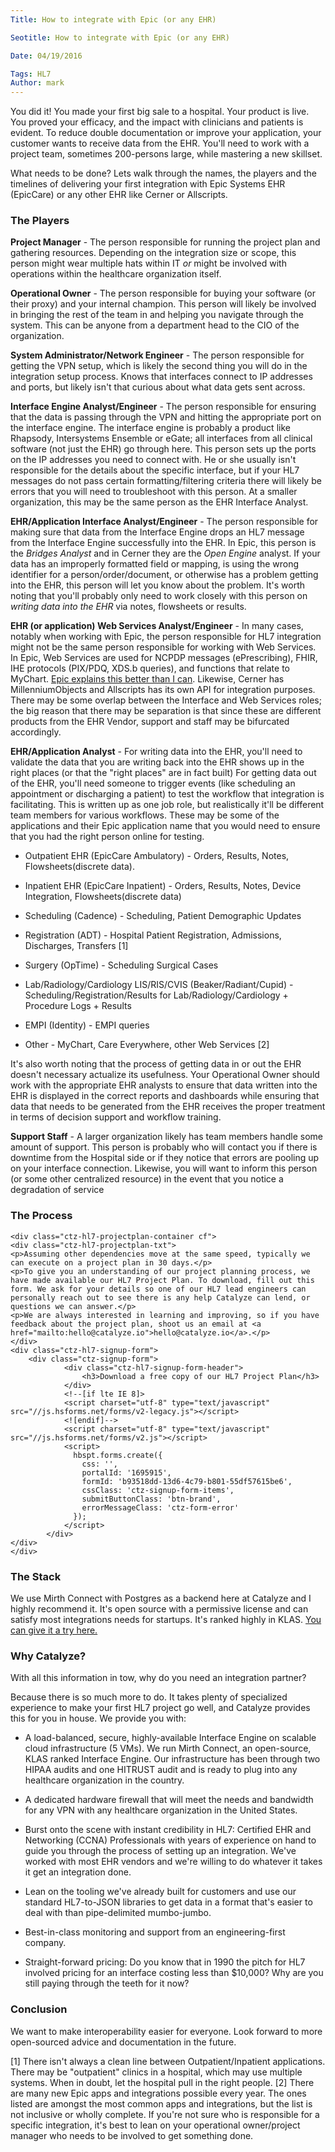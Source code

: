 ```yaml
---
Title: How to integrate with Epic (or any EHR)

Seotitle: How to integrate with Epic (or any EHR)

Date: 04/19/2016

Tags: HL7
Author: mark
---
```

You did it! You made your first big sale to a hospital. Your product is live. You proved your efficacy, and the impact with clinicians and patients is evident. To reduce double documentation or improve your application, your customer wants to receive data from the EHR. You'll need to work with a project team, sometimes 200-persons large, while mastering a new skillset.

What needs to be done? Lets walk through the names, the players and the timelines of delivering your first integration with Epic Systems EHR (EpicCare) or any other EHR like Cerner or Allscripts.

### The Players

**Project Manager** - The person responsible for running the project plan and gathering resources. Depending on the integration size or scope, this person might wear multiple hats within IT *or* might be involved with operations within the healthcare organization itself.

**Operational Owner** - The person responsible for buying your software (or their proxy) and your internal champion. This person will likely be involved in bringing the rest of the team in and helping you navigate through the system. This can be anyone from a department head to the CIO of the organization.

**System Administrator/Network Engineer** - The person responsible for getting the VPN setup, which is likely the second thing you will do in the integration setup process. Knows that interfaces connect to IP addresses and ports, but likely isn't that curious about what data gets sent across.

**Interface Engine Analyst/Engineer** - The person responsible for ensuring that the data is passing through the VPN and hitting the appropriate port on the interface engine. The interface engine is probably a product like Rhapsody, Intersystems Ensemble or eGate; all interfaces from all clinical software (not just the EHR) go through here. This person sets up the ports on the IP addresses you need to connect with. He or she usually isn't responsible for the details about the specific interface, but if your HL7 messages do not pass certain formatting/filtering criteria there will likely be errors that you will need to troubleshoot with this person. At a smaller organization, this may be the same person as the EHR Interface Analyst.

**EHR/Application Interface Analyst/Engineer** - The person responsible for making sure that data from the Interface Engine drops an HL7 message from the Interface Engine successfully into the EHR. In Epic, this person is the *Bridges Analyst* and in Cerner they are the *Open Engine* analyst. If your data has an improperly formatted field or mapping, is using the wrong identifier for a person/order/document, or otherwise has a problem getting into the EHR, this person will let you know about the problem. It's worth noting that you'll probably only need to work closely with this person on *writing data into the EHR* via notes, flowsheets or results.

**EHR (or application) Web Services Analyst/Engineer** - In many cases, notably when working with Epic, the person responsible for HL7 integration might not be the same person responsible for working with Web Services. In Epic, Web Services are used for NCPDP messages (ePrescribing), FHIR, IHE protocols (PIX/PDQ, XDS.b queries), and functions that relate to MyChart. [Epic explains this better than I can](http://open.epic.com/). Likewise, Cerner has MillenniumObjects and Allscripts has its own API for integration purposes. There may be some overlap between the Interface and Web Services roles; the big reason that there may be separation is that since these are different products from the EHR Vendor, support and staff may be bifurcated accordingly.

**EHR/Application Analyst** - For writing data into the EHR, you'll need to validate the data that you are writing back into the EHR shows up in the right places (or that the "right places" are in fact built) For getting data out of the EHR, you'll need someone to trigger events (like scheduling an appointment or discharging a patient) to test the workflow that integration is facilitating. This is written up as one job role, but realistically it'll be different team members for various workflows. These may be some of the applications and their Epic application name that you would need to ensure that you had the right person online for testing.

* Outpatient EHR (EpicCare Ambulatory) - Orders, Results, Notes, Flowsheets(discrete data).

* Inpatient EHR (EpicCare Inpatient) - Orders, Results, Notes, Device Integration, Flowsheets(discrete data)

* Scheduling (Cadence) - Scheduling, Patient Demographic Updates

* Registration (ADT) - Hospital Patient Registration, Admissions, Discharges, Transfers [1]

* Surgery (OpTime) - Scheduling Surgical Cases

* Lab/Radiology/Cardiology LIS/RIS/CVIS (Beaker/Radiant/Cupid) - Scheduling/Registration/Results for Lab/Radiology/Cardiology + Procedure Logs + Results

* EMPI (Identity) - EMPI queries

* Other - MyChart, Care Everywhere, other Web Services [2]

It's also worth noting that the process of getting data in or out the EHR doesn't necessary actualize its usefulness. Your Operational Owner should work with the appropriate EHR analysts to ensure that data written into the EHR is displayed in the correct reports and dashboards while ensuring that data that needs to be generated from the EHR receives the proper treatment in terms of decision support and workflow training.

**Support Staff** - A larger organization likely has team members handle some amount of support. This person is probably who will contact you if there is downtime from the Hospital side or if they notice that errors are pooling up on your interface connection. Likewise, you will want to inform this person (or some other centralized resource) in the event that you notice a degradation of service

### The Process

	<div class="ctz-hl7-projectplan-container cf">
	<div class="ctz-hl7-projectplan-txt">
	<p>Assuming other dependencies move at the same speed, typically we can execute on a project plan in 30 days.</p>
	<p>To give you an understanding of our project planning process, we have made available our HL7 Project Plan. To download, fill out this form. We ask for your details so one of our HL7 lead engineers can personally reach out to see there is any help Catalyze can lend, or questions we can answer.</p>
	<p>We are always interested in learning and improving, so if you have feedback about the project plan, shoot us an email at <a href="mailto:hello@catalyze.io">hello@catalyze.io</a>.</p>
	</div>
	<div class="ctz-hl7-signup-form">
		<div class="ctz-signup-form">
				<div class="ctz-hl7-signup-form-header">
					<h3>Download a free copy of our HL7 Project Plan</h3>
				</div>
				<!--[if lte IE 8]>
				<script charset="utf-8" type="text/javascript" src="//js.hsforms.net/forms/v2-legacy.js"></script>
				<![endif]-->
				<script charset="utf-8" type="text/javascript" src="//js.hsforms.net/forms/v2.js"></script>
				<script>
				  hbspt.forms.create({
				    css: '',
				    portalId: '1695915',
				    formId: 'b93518dd-13d6-4c79-b801-55df57615be6',
				    cssClass: 'ctz-signup-form-items',
				    submitButtonClass: 'btn-brand',
				    errorMessageClass: 'ctz-form-error'
				  });
				</script>
			</div>
	</div>
	</div>

### The Stack

We use Mirth Connect with Postgres as a backend here at Catalyze and I highly recommend it. It's open source with a permissive license and can satisfy most integrations needs for startups. It's ranked highly in KLAS. [You can give it a try here.](http://www.mirthcorp.com/products/mirth-connect)

### Why Catalyze?

With all this information in tow, why do you need an integration partner?

Because there is so much more to do. It takes plenty of specialized experience to make your first HL7 project go well, and Catalyze provides this for you in house. We provide you with:

* A load-balanced, secure, highly-available Interface Engine on scalable cloud infrastructure (5 VMs). We run Mirth Connect, an open-source, KLAS ranked Interface Engine. Our infrastructure has been through two HIPAA audits and one HITRUST audit and is ready to plug into any healthcare organization in the country.

* A dedicated hardware firewall that will meet the needs and bandwidth for any VPN with any healthcare organization in the United States.

* Burst onto the scene with instant credibility in HL7: Certified EHR and Networking (CCNA) Professionals with years of experience on hand to guide you through the process of setting up an integration. We've worked with most EHR vendors and we're willing to do whatever it takes it get an integration done.

* Lean on the tooling we've already built for customers and use our standard HL7-to-JSON libraries to get data in a format that's easier to deal with than pipe-delimited mumbo-jumbo.

* Best-in-class monitoring and support from an engineering-first company.

* Straight-forward pricing: Do you know that in 1990 the pitch for HL7 involved pricing for an interface costing less than $10,000? Why are you still paying through the teeth for it now?

### Conclusion

We want to make interoperability easier for everyone. Look forward to more open-sourced advice and documentation in the future.

[1] There isn't always a clean line between Outpatient/Inpatient applications. There may be "outpatient" clinics in a hospital, which may use multiple systems. When in doubt, let the hospital pull in the right people.
[2] There are many new Epic apps and integrations possible every year. The ones listed are amongst the most common apps and integrations, but the list is not inclusive or wholly complete. If you're not sure who is responsible for a specific integration, it's best to lean on your operational owner/project manager who needs to be involved to get something done.

